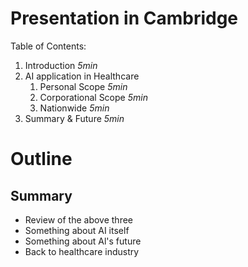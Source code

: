 # Presentation in Cambridge

Table of Contents:

1. Introduction _5min_
2. AI application in Healthcare
    1. Personal Scope _5min_
    2. Corporational Scope _5min_
    3. Nationwide _5min_
3. Summary & Future _5min_

# Outline

## Summary

* Review of the above three
* Something about AI itself
* Something about Al's future
* Back to healthcare industry
